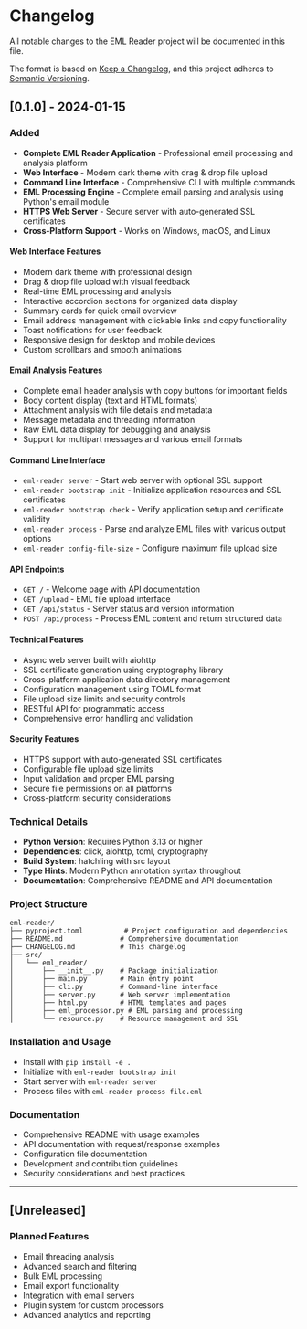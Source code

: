 # Changelog

All notable changes to the EML Reader project will be documented in this file.

The format is based on [Keep a Changelog](https://keepachangelog.com/en/1.0.0/),
and this project adheres to [Semantic Versioning](https://semver.org/spec/v2.0.0.html).

## [0.1.0] - 2024-01-15

### Added
- **Complete EML Reader Application** - Professional email processing and analysis platform
- **Web Interface** - Modern dark theme with drag & drop file upload
- **Command Line Interface** - Comprehensive CLI with multiple commands
- **EML Processing Engine** - Complete email parsing and analysis using Python's email module
- **HTTPS Web Server** - Secure server with auto-generated SSL certificates
- **Cross-Platform Support** - Works on Windows, macOS, and Linux

#### Web Interface Features
- Modern dark theme with professional design
- Drag & drop file upload with visual feedback
- Real-time EML processing and analysis
- Interactive accordion sections for organized data display
- Summary cards for quick email overview
- Email address management with clickable links and copy functionality
- Toast notifications for user feedback
- Responsive design for desktop and mobile devices
- Custom scrollbars and smooth animations

#### Email Analysis Features
- Complete email header analysis with copy buttons for important fields
- Body content display (text and HTML formats)
- Attachment analysis with file details and metadata
- Message metadata and threading information
- Raw EML data display for debugging and analysis
- Support for multipart messages and various email formats

#### Command Line Interface
- `eml-reader server` - Start web server with optional SSL support
- `eml-reader bootstrap init` - Initialize application resources and SSL certificates
- `eml-reader bootstrap check` - Verify application setup and certificate validity
- `eml-reader process` - Parse and analyze EML files with various output options
- `eml-reader config-file-size` - Configure maximum file upload size

#### API Endpoints
- `GET /` - Welcome page with API documentation
- `GET /upload` - EML file upload interface
- `GET /api/status` - Server status and version information
- `POST /api/process` - Process EML content and return structured data

#### Technical Features
- Async web server built with aiohttp
- SSL certificate generation using cryptography library
- Cross-platform application data directory management
- Configuration management using TOML format
- File upload size limits and security controls
- RESTful API for programmatic access
- Comprehensive error handling and validation

#### Security Features
- HTTPS support with auto-generated SSL certificates
- Configurable file upload size limits
- Input validation and proper EML parsing
- Secure file permissions on all platforms
- Cross-platform security considerations

### Technical Details
- **Python Version**: Requires Python 3.13 or higher
- **Dependencies**: click, aiohttp, toml, cryptography
- **Build System**: hatchling with src layout
- **Type Hints**: Modern Python annotation syntax throughout
- **Documentation**: Comprehensive README and API documentation

### Project Structure
```
eml-reader/
├── pyproject.toml          # Project configuration and dependencies
├── README.md              # Comprehensive documentation
├── CHANGELOG.md           # This changelog
├── src/
│   └── eml_reader/
│       ├── __init__.py    # Package initialization
│       ├── main.py        # Main entry point
│       ├── cli.py         # Command-line interface
│       ├── server.py      # Web server implementation
│       ├── html.py        # HTML templates and pages
│       ├── eml_processor.py # EML parsing and processing
│       └── resource.py    # Resource management and SSL
```

### Installation and Usage
- Install with `pip install -e .`
- Initialize with `eml-reader bootstrap init`
- Start server with `eml-reader server`
- Process files with `eml-reader process file.eml`

### Documentation
- Comprehensive README with usage examples
- API documentation with request/response examples
- Configuration file documentation
- Development and contribution guidelines
- Security considerations and best practices

---

## [Unreleased]

### Planned Features
- Email threading analysis
- Advanced search and filtering
- Bulk EML processing
- Email export functionality
- Integration with email servers
- Plugin system for custom processors
- Advanced analytics and reporting